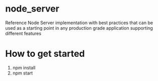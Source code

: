 # node_server
Reference Node Server implementation with best practices that can be used as a starting point in any production grade application supporting different features 

# How to get started
1. npm install
2. npm start
